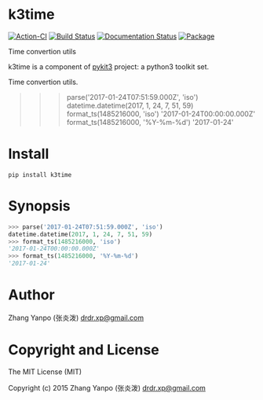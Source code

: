 # k3time

[![Action-CI](https://github.com/pykit3/k3time/actions/workflows/python-package.yml/badge.svg)](https://github.com/pykit3/k3time/actions/workflows/python-package.yml)
[![Build Status](https://travis-ci.com/pykit3/k3time.svg?branch=master)](https://travis-ci.com/pykit3/k3time)
[![Documentation Status](https://readthedocs.org/projects/k3time/badge/?version=stable)](https://k3time.readthedocs.io/en/stable/?badge=stable)
[![Package](https://img.shields.io/pypi/pyversions/k3time)](https://pypi.org/project/k3time)

Time convertion utils

k3time is a component of [pykit3] project: a python3 toolkit set.


Time convertion utils.

>>> parse('2017-01-24T07:51:59.000Z', 'iso')
datetime.datetime(2017, 1, 24, 7, 51, 59)
>>> format_ts(1485216000, 'iso')
'2017-01-24T00:00:00.000Z'
>>> format_ts(1485216000, '%Y-%m-%d')
'2017-01-24'




# Install

```
pip install k3time
```

# Synopsis

```python
>>> parse('2017-01-24T07:51:59.000Z', 'iso')
datetime.datetime(2017, 1, 24, 7, 51, 59)
>>> format_ts(1485216000, 'iso')
'2017-01-24T00:00:00.000Z'
>>> format_ts(1485216000, '%Y-%m-%d')
'2017-01-24'
```

#   Author

Zhang Yanpo (张炎泼) <drdr.xp@gmail.com>

#   Copyright and License

The MIT License (MIT)

Copyright (c) 2015 Zhang Yanpo (张炎泼) <drdr.xp@gmail.com>


[pykit3]: https://github.com/pykit3